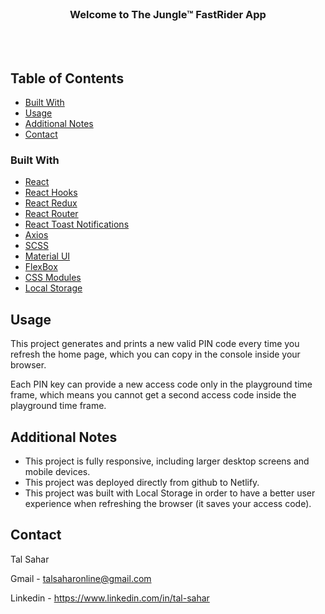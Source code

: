 
<!-- PROJECT LOGO -->
<br />
<p align="center">
  <!-- <a href="https://github.com/talsaharonline/Tal-Sahar-21-09-2020">
    <img src="images/logo.png" alt="Logo" width="80" height="80">
  </a> -->

  <h3 align="center">Welcome to The Jungle™ FastRider App</h3>

  <p align="center">
    <br />
    <br />
    <!-- <a href="https://github.com/talsaharonline/Tal-Sahar-21-09-2020">View Demo</a> -->
  </p>
</p>



<!-- TABLE OF CONTENTS -->
## Table of Contents

* [Built With](#built-with)
* [Usage](#usage)
* [Additional Notes](#additional-notes)
* [Contact](#contact)

<!-- [![Product Name Screen Shot][product-screenshot]](https://example.com) -->

### Built With

* [React](https://reactjs.org/)
* [React Hooks](https://reactjs.org/docs/hooks-intro.html)
* [React Redux](https://react-redux.js.org/introduction/quick-start#:~:text=React%20Redux%20is%20the%20official,the%20store%20to%20update%20data.)
* [React Router](https://reactrouter.com/)
* [React Toast Notifications](https://jossmac.github.io/react-toast-notifications/)
* [Axios](https://www.npmjs.com/package/axios)
* [SCSS](https://sass-lang.com/)
* [Material UI](https://material-ui.com/)
* [FlexBox](https://developer.mozilla.org/en-US/docs/Web/CSS/CSS_Flexible_Box_Layout/Basic_Concepts_of_Flexbox)
* [CSS Modules](https://create-react-app.dev/docs/adding-a-css-modules-stylesheet/)
* [Local Storage](https://developer.mozilla.org/en-US/docs/Web/API/Window/localStorage)


<!-- USAGE EXAMPLES -->
## Usage

This project generates and prints a new valid PIN code every time you refresh the home page,
which you can copy in the console inside your browser.

Each PIN key can provide a new access code only in the playground time frame, 
which means you cannot get a second access code inside the playground time frame.

<!-- ADDITIONAL NOTES -->
## Additional Notes
* This project is fully responsive, including larger desktop screens and mobile devices.
* This project was deployed directly from github to Netlify.
* This project was built with Local Storage in order to have a better user experience when refreshing the browser (it saves your access code).

<!-- CONTACT -->
## Contact

Tal Sahar

Gmail - talsaharonline@gmail.com

Linkedin - https://www.linkedin.com/in/tal-sahar
